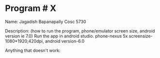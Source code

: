 # Program # X
Name:  Jagadish Bapanapally
Cosc 5730

Description:  (how to run the program, phone/emulator screen size, android version ie 7.0)
Run the app in android studio.
phone-nexus 5x
screensize-1080*1920;420dpi,
android version-6.0

Anything that doesn't work:


